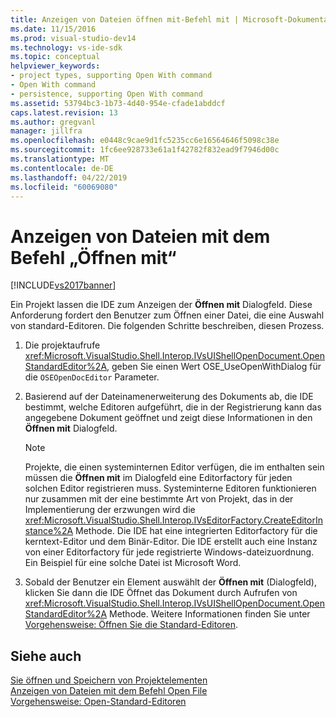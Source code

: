 ```yaml
---
title: Anzeigen von Dateien öffnen mit-Befehl mit | Microsoft-Dokumentation
ms.date: 11/15/2016
ms.prod: visual-studio-dev14
ms.technology: vs-ide-sdk
ms.topic: conceptual
helpviewer_keywords:
- project types, supporting Open With command
- Open With command
- persistence, supporting Open With command
ms.assetid: 53794bc3-1b73-4d40-954e-cfade1abddcf
caps.latest.revision: 13
ms.author: gregvanl
manager: jillfra
ms.openlocfilehash: e0448c9cae9d1fc5235cc6e16564646f5098c38e
ms.sourcegitcommit: 1fc6ee928733e61a1f42782f832ead9f7946d00c
ms.translationtype: MT
ms.contentlocale: de-DE
ms.lasthandoff: 04/22/2019
ms.locfileid: "60069080"
---
```

# <a name="displaying-files-by-using-the-open-with-command"></a>Anzeigen von Dateien mit dem Befehl „Öffnen mit“
[!INCLUDE[vs2017banner](../../includes/vs2017banner.md)]

Ein Projekt lassen die IDE zum Anzeigen der **Öffnen mit** Dialogfeld. Diese Anforderung fordert den Benutzer zum Öffnen einer Datei, die eine Auswahl von standard-Editoren. Die folgenden Schritte beschreiben, diesen Prozess.  
  
1. Die projektaufrufe <xref:Microsoft.VisualStudio.Shell.Interop.IVsUIShellOpenDocument.OpenStandardEditor%2A>, geben Sie einen Wert OSE_UseOpenWithDialog für die `OSEOpenDocEditor` Parameter.  
  
2. Basierend auf der Dateinamenerweiterung des Dokuments ab, die IDE bestimmt, welche Editoren aufgeführt, die in der Registrierung kann das angegebene Dokument geöffnet und zeigt diese Informationen in den **Öffnen mit** Dialogfeld.  
  
    > [!NOTE]
    >  Projekte, die einen systeminternen Editor verfügen, die im enthalten sein müssen die **Öffnen mit** im Dialogfeld eine Editorfactory für jeden solchen Editor registrieren muss. Systeminterne Editoren funktionieren nur zusammen mit der eine bestimmte Art von Projekt, das in der Implementierung der erzwungen wird die <xref:Microsoft.VisualStudio.Shell.Interop.IVsEditorFactory.CreateEditorInstance%2A> Methode. Die IDE hat eine integrierten Editorfactory für die kerntext-Editor und dem Binär-Editor. Die IDE erstellt auch eine Instanz von einer Editorfactory für jede registrierte Windows-dateizuordnung. Ein Beispiel für eine solche Datei ist Microsoft Word.  
  
3. Sobald der Benutzer ein Element auswählt der **Öffnen mit** (Dialogfeld), klicken Sie dann die IDE Öffnet das Dokument durch Aufrufen von <xref:Microsoft.VisualStudio.Shell.Interop.IVsUIShellOpenDocument.OpenStandardEditor%2A> Methode. Weitere Informationen finden Sie unter [Vorgehensweise: Öffnen Sie die Standard-Editoren](../../extensibility/how-to-open-standard-editors.md).  
  
## <a name="see-also"></a>Siehe auch  
 [Sie öffnen und Speichern von Projektelementen](../../extensibility/internals/opening-and-saving-project-items.md)   
 [Anzeigen von Dateien mit dem Befehl Open File](../../extensibility/internals/displaying-files-by-using-the-open-file-command.md)   
 [Vorgehensweise: Open-Standard-Editoren](../../extensibility/how-to-open-standard-editors.md)
